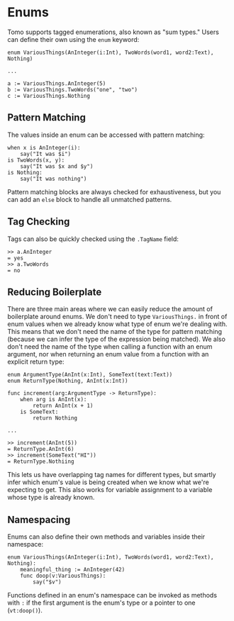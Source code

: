 # Enums

Tomo supports tagged enumerations, also known as "sum types." Users
can define their own using the `enum` keyword:

```tomo
enum VariousThings(AnInteger(i:Int), TwoWords(word1, word2:Text), Nothing)

...

a := VariousThings.AnInteger(5)
b := VariousThings.TwoWords("one", "two")
c := VariousThings.Nothing
```

## Pattern Matching

The values inside an enum can be accessed with pattern matching:

```tomo
when x is AnInteger(i):
    say("It was $i")
is TwoWords(x, y):
    say("It was $x and $y")
is Nothing:
    say("It was nothing")
```

Pattern matching blocks are always checked for exhaustiveness, but you can add
an `else` block to handle all unmatched patterns.

## Tag Checking

Tags can also be quickly checked using the `.TagName` field:

```tomo
>> a.AnInteger
= yes
>> a.TwoWords
= no
```

## Reducing Boilerplate

There are three main areas where we can easily reduce the amount of boilerplate
around enums. We don't need to type `VariousThings.` in front of enum values
when we already know what type of enum we're dealing with. This means that we
don't need the name of the type for pattern matching (because we can infer the
type of the expression being matched). We also don't need the name of the type
when calling a function with an enum argument, nor when returning an enum value
from a function with an explicit return type:

```tomo
enum ArgumentType(AnInt(x:Int), SomeText(text:Text))
enum ReturnType(Nothing, AnInt(x:Int))

func increment(arg:ArgumentType -> ReturnType):
    when arg is AnInt(x):
        return AnInt(x + 1)
    is SomeText:
        return Nothing

...

>> increment(AnInt(5))
= ReturnType.AnInt(6)
>> increment(SomeText("HI"))
= ReturnType.Nothiing
```

This lets us have overlapping tag names for different types, but smartly infer
which enum's value is being created when we know what we're expecting to get.
This also works for variable assignment to a variable whose type is already
known.

## Namespacing

Enums can also define their own methods and variables inside their namespace:

```tomo
enum VariousThings(AnInteger(i:Int), TwoWords(word1, word2:Text), Nothing):
    meaningful_thing := AnInteger(42)
    func doop(v:VariousThings):
        say("$v")
```

Functions defined in an enum's namespace can be invoked as methods with `:` if
the first argument is the enum's type or a pointer to one (`vt:doop()`).

